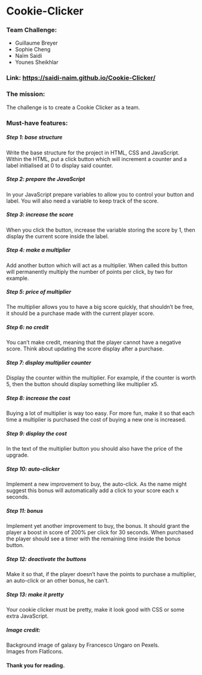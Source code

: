 # Cookie-Clicker
### Team Challenge: 
- Guillaume Breyer      
- Sophie Cheng    
- Naïm Saidi     
- Younes Sheikhlar    
   
### Link:  https://saidi-naim.github.io/Cookie-Clicker/
   
### The mission:     
 The challenge is to create a Cookie Clicker as a team.     

### Must-have features:     
##### Step 1: base structure     
Write the base structure for the project in HTML, CSS and JavaScript. Within the HTML, put a click button which will increment a counter and a label initialised at 0 to display said counter.

##### Step 2: prepare the JavaScript     
In your JavaScript prepare variables to allow you to control your button and label. You will also need a variable to keep track of the score.

##### Step 3: increase the score     
When you click the button, increase the variable storing the score by 1, then display the current score inside the label.

##### Step 4: make a multiplier     
Add another button which will act as a multiplier. When called this button will permanently multiply the number of points per click, by two for example.

##### Step 5: price of multiplier      
The multiplier allows you to have a big score quickly, that shouldn’t be free, it should be a purchase made with the current player score.

##### Step 6: no credit           
You can’t make credit, meaning that the player cannot have a negative score. Think about updating the score display after a purchase.

##### Step 7: display multiplier counter      
Display the counter within the multiplier. For example, if the counter is worth 5, then the button should display something like multiplier x5.

##### Step 8: increase the cost        
Buying a lot of multiplier is way too easy. For more fun, make it so that each time a multiplier is purchased the cost of buying a new one is increased.

##### Step 9: display the cost        
In the text of the multiplier button you should also have the price of the upgrade.

##### Step 10: auto-clicker      
Implement a new improvement to buy, the auto-click. As the name might suggest this bonus will automatically add a click to your score each x seconds.

##### Step 11: bonus       
Implement yet another improvement to buy, the bonus. It should grant the player a boost in score of 200% per click for 30 seconds. When purchased the player should see a timer with the remaining time inside the bonus button.

##### Step 12: deactivate the buttons       
Make it so that, if the player doesn’t have the points to purchase a multiplier, an auto-click or an other bonus, he can’t.

##### Step 13: make it pretty        
Your cookie clicker must be pretty, make it look good with CSS or some extra JavaScript.

##### Image credit:
Background  image of galaxy by Francesco Ungaro on Pexels.   
Images from FlatIcons.      

#### Thank you for reading. 
